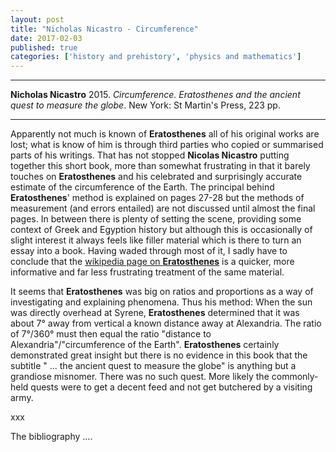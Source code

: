 ```yaml
---
layout: post
title: "Nicholas Nicastro - Circumference"
date: 2017-02-03
published: true
categories: ['history and prehistory', 'physics and mathematics']
---
```



***
<b>Nicholas Nicastro</b> 2015. _Circumference. Eratosthenes and the ancient quest to measure the globe_. New York: St Martin's Press, 223 pp.

***
Apparently not much is known of **Eratosthenes** all of his original works are lost; what is know of him is through third parties who copied or summarised parts of his writings.  That has not stopped **Nicolas Nicastro** putting together this short  book, more than somewhat frustrating in that it barely touches on **Eratosthenes** and his celebrated and surprisingly accurate estimate of the circumference of the Earth.  The principal behind **Eratosthenes**' method is explained on pages 27-28 but the methods of measurement (and errors entailed) are not discussed until almost the final pages.  In between there is plenty of setting the scene, providing some context of Greek and Egyption history but although this is occasionally of slight interest it always feels like filler material which is there to turn an essay into a book.   Having waded through most of it, I sadly have to conclude that the [wikipedia page on **Eratosthenes**](https://en.wikipedia.org/wiki/Eratosthenes)  is a quicker, more informative and far less frustrating treatment of the same material.

It seems that **Eratosthenes** was big on ratios and proportions as a way of investigating and explaining phenomena.  Thus his method: When the sun was directly overhead at Syrene,  **Eratosthenes** determined that it was about 7° away from vertical a known distance away at Alexandria. The ratio of 7°/360° must then equal the ratio "distance to Alexandria"/"circumference of the Earth". **Eratosthenes** certainly demonstrated great insight but there is no evidence in this book that the subtitle " ... the ancient quest to measure the globe" is anything but a grandiose misnomer.  There was no such quest.  More likely the commonly-held quests were to get a decent feed and not get butchered by a visiting army.       


xxx

The bibliography ....


